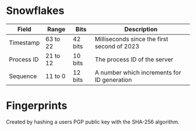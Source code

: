 # Snowflakes

| Field      | Range    | Bits    | Description                                 |
|------------|----------|---------|---------------------------------------------|
| Timestamp  | 63 to 22 | 42 bits | Milliseconds since the first second of 2023 |
| Process ID | 21 to 12 | 10 bits | The process ID of the server                |
| Sequence   | 11 to 0  | 12 bits | A number which increments for ID generation |

# Fingerprints

Created by hashing a users PGP public key with the SHA-256 algorithm.
